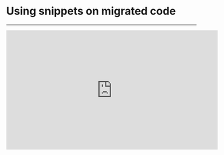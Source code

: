 ﻿# Using snippets on migrated code
---
<iframe width="560" height="315" src="https://www.youtube.com/embed/-lgCWiuG1rQ" frameborder="0" allowfullscreen></iframe>

